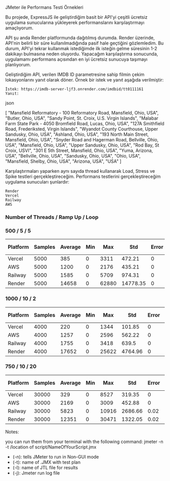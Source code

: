 


JMeter ile Performans Testi Örnekleri

Bu projede, ExpressJS ile geliştirdiğim basit bir API'yi çeşitli ücretsiz uygulama sunucularına yükleyerek performanslarını karşılaştırmayı amaçlıyorum.

API şu anda Render platformunda dağıtılmış durumda. Render üzerinde, API'nin belirli bir süre kullanılmadığında pasif hale geçtiğini gözlemledim. Bu durum, API'yi tekrar kullanmak istediğimde ilk isteğin gelme süresinin 1-2 dakikayı bulmasına neden oluyordu. Yapacağım karşılaştırma sonucunda, uygulamamı performans açısından en iyi ücretsiz sunucuya taşımayı planlıyorum.

Geliştirdiğim API, verilen IMDB ID parametresine sahip filmin çekim lokasyonlarını yanıt olarak döner. Örnek bir istek ve yanıt aşağıda verilmiştir:

    İstek: https://imdb-server-ljf3.onrender.com/imdbid/tt0111161
    Yanıt:

json

[
    "Mansfield Reformatory - 100 Reformatory Road, Mansfield, Ohio, USA",
    "Butler, Ohio, USA",
    "Sandy Point, St. Croix, U.S. Virgin Islands",
    "Malabar Farm State Park - 4050 Bromfield Road, Lucas, Ohio, USA",
    "127A Smithfield Road, Frederiksted, Virgin Islands",
    "Wyandot County Courthouse, Upper Sandusky, Ohio, USA",
    "Ashland, Ohio, USA",
    "193 North Main Street, Mansfield, Ohio, USA",
    "Snyder Road and Hagerman Road, Bellville, Ohio, USA",
    "Mansfield, Ohio, USA",
    "Upper Sandusky, Ohio, USA",
    "Rod Bay, St Croix, USVI",
    "301 E 5th Street, Mansfield, Ohio, USA",
    "Yuma, Arizona, USA",
    "Bellville, Ohio, USA",
    "Sandusky, Ohio, USA",
    "Ohio, USA",
    "Mansfield, Shelby, Ohio, USA",
    "Arizona, USA",
    "USA"
]

Karşılaştırmaları yaparken aynı sayıda thread kullanarak Load, Stress ve Spike testleri gerçekleştireceğim. Performans testlerini gerçekleştireceğim uygulama sunucuları şunlardır:

    Render
    Vercel
    Railway
    AWS
    
### Number of Threads / Ramp Up / Loop 
###  500 / 5 / 5
| Platform|Samples|Average|Min|Max|Std|Error|Throughput|Total Sec |
|---|---|---|---|---|---|---|---|---|
| Vercel  |   5000   | 385  |  0 | 3311  | 472.21  |  0 | 521.5  | 9|
| AWS     |  5000    | 1200 | 0  | 2176  |  435.21 |  0 | 303.3  | 16|
| Railway |   5000   |1585|0|5709|974.31|0|228.1| 21|
| Render  |  5000    |14658|0|62880|14778.35|0|33.1|150|

### 1000 / 10 / 2
| Platform|Samples|Average|Min|Max|Std|Error|Throughput|Total Sec |
|---|---|---|---|---|---|---|---|---|
| Vercel  |   4000   | 220  |  0 | 1344  | 101.85  |  0 | 370| 11|
| AWS     |  4000    | 1257 | 0  | 2596  |  562.22 |  0 | 277.7  | 14|
| Railway |   4000   |1755|0|3418|639.5|0|227.8| 17|
| Render  |  4000    |17652|0|25622|4764.96|0|49.6|81|

### 750 / 10 / 20
| Platform|Samples|Average|Min|Max|Std|Error|Throughput|Total Sec |
|---|---|---|---|---|---|---|---|---|
| Vercel  |   30000   | 329  |  0 | 8527  | 319.35  |  0 | 992.6| 30|
| AWS     |  30000    | 2169 | 0  | 3009  |  452.88 |  0 | 311.4  | 96|
| Railway |   30000   |5823|0|10916|2686.66|0.02|116.4| 258|
| Render  |  30000    |12351|0|30471|1322.05|0.02|59.6|503|









Notes:


you can run them from your terminal with the following command: jmeter -n -t /location of script/NameOfYourScript.jmx 

 -   (-n): tells JMeter to run in Non-GUI mode
 -   (-t): name of .JMX with test plan
 -   (-l): name of JTL file for results
 -   (-j): Jmeter run log file
